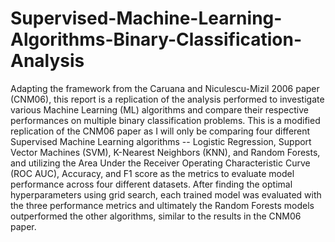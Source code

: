 # Supervised-Machine-Learning-Algorithms-Binary-Classification-Analysis

Adapting the framework from the Caruana and Niculescu-Mizil 2006 paper (CNM06), this report is a replication of the analysis performed to investigate various Machine Learning (ML) algorithms and compare their respective performances on multiple binary classification problems. This is a modified replication of the CNM06 paper as I will only be comparing four different Supervised Machine Learning algorithms -- Logistic Regression, Support Vector Machines (SVM), K-Nearest Neighbors (KNN), and Random Forests, and utilizing the Area Under the Receiver Operating Characteristic Curve (ROC AUC), Accuracy, and F1 score as the metrics to evaluate model performance across four different datasets. After finding the optimal hyperparameters using grid search, each trained model was evaluated with the three performance metrics and ultimately the Random Forests models outperformed the other algorithms, similar to the results in the CNM06 paper.
